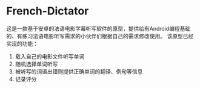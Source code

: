 # French-Dictator
这是一款基于安卓的法语电影字幕听写软件的原型，提供给有Android编程基础的、有练习法语电影听写需求的小伙伴们根据自己的需求修改使用。
该原型已经实现的功能：
1. 载入自己的电影文件听写单词
2. 随机选择单词听写
3. 被听写的词语出错则提供正确单词的翻译、例句等信息
4. 记录评分
